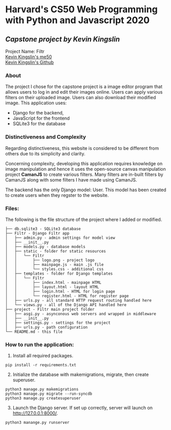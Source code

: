# Harvard's CS50 Web Programming with Python and Javascript 2020<br>


## **_Capstone project by Kevin Kingslin_**
Project Name: Filtr<br>
[Kevin Kingslin's me50](https://github.com/me50/KevinKingslin.git) <br>
[Kevin Kingslin's Github](https://github.com/KevinKingslin) <br>
<!-- [Video Demonstration of App](https://youtu.be/) <br> -->


### **About**
The project I chose for the capstone project is a image editor program that allows users to log in and edit their images online. Users can apply various filters on their uploaded image. Users can also download their modified image. This application uses:<br>
* Django for the backend,<br>
* JavaScript for the frontend<br>
* SQLite3 for the database

### **Distinctiveness and Complexity**
Regarding distinctiveness, this website is considered to be different from others due to its simplicity and clarity. 

Concerning complexity, developing this application requires knowledge on image manipulation and hence it uses the open-source canvas manipulation project **CamanJS** to create various filters. Many filters are in-built filters by CamanJS along with some filters I have made using CamanJS.

The backend has the only Django model: User. This model has been created to create users when they regster to the website.

### **Files:**
The following is the file structure of the project where I added or modified. 
```
├── db.sqlite3 - SQLite3 database
├── Filtr - Django Filtr app
│   ├── admin.py - admin settings for model view
│   ├── __init__.py
│   ├── models.py - database models
│   ├── static - folder for static resources
│   │   └── Filtr
│   │       ├── logo.png - project logo
│   │       ├── mainpage.js - main .js file
│   │       └── styles.css - additional css
│   ├── templates - folder for Django templates
│   │   └── Filtr
│   │       ├── index.html - mainpage HTML
│   │       ├── layout.html - layout HTML
│   │       ├── login.html - HTML for login page
│   │       └── register.html - HTML for register page
│   ├── urls.py - all standard HTTP request routing handled here
│   └── views.py - all of the Django API handled here
├── project - Filtr main project folder
│   ├── asgi.py - asynconous web servers and wrapped in middleware
│   ├── __init__.py 
│   ├── settings.py - settings for the project
│   ├── urls.py - path configuration
└── README.md - this file

```

### **How to run the application:**

1. Install all required packages.

```
pip install -r requirements.txt
```

2. Initialize the database with makemigrations, migrate, then create superuser.

```
python3 manage.py makemigrations
python3 manage.py migrate --run-syncdb
python3 manage.py createsuperuser
```

3. Launch the Django server. If set up correctly, server will launch on http://127.0.0.1:8000/.
```
python3 manange.py runserver
```